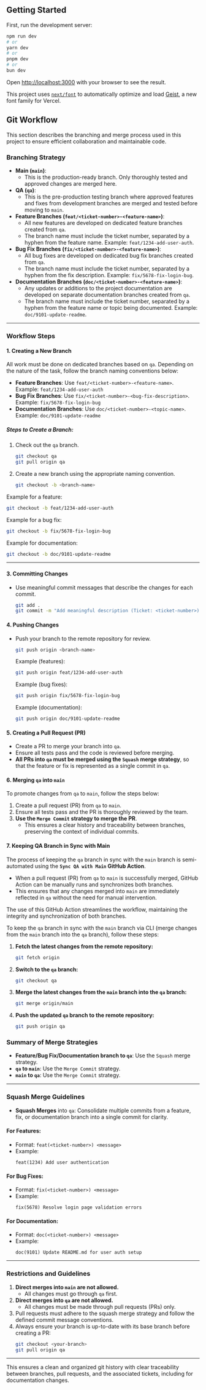 ## Getting Started

First, run the development server:

```bash
npm run dev
# or
yarn dev
# or
pnpm dev
# or
bun dev
```

Open [http://localhost:3000](http://localhost:3000) with your browser to see the result.

This project uses [`next/font`](https://nextjs.org/docs/app/building-your-application/optimizing/fonts) to automatically optimize and load [Geist](https://vercel.com/font), a new font family for Vercel.

## Git Workflow

This section describes the branching and merge process used in this project to ensure efficient collaboration and maintainable code.

### Branching Strategy
- **Main (`main`)**:
    - This is the production-ready branch. Only thoroughly tested and approved changes are merged here.
- **QA (`qa`)**:
    - This is the pre-production testing branch where approved features and fixes from development branches are merged and tested before moving to `main`.
- **Feature Branches (`feat/<ticket-number>-<feature-name>`)**:
    - All new features are developed on dedicated feature branches created from `qa`.
    - The branch name must include the ticket number, separated by a hyphen from the feature name. Example: `feat/1234-add-user-auth`.
- **Bug Fix Branches (`fix/<ticket-number>-<feature-name>`)**:
    - All bug fixes are developed on dedicated bug fix branches created from `qa`.
    - The branch name must include the ticket number, separated by a hyphen from the fix description. Example: `fix/5678-fix-login-bug`.
- **Documentation Branches (`doc/<ticket-number>-<feature-name>`)**:
    - Any updates or additions to the project documentation are developed on separate documentation branches created from `qa`.
    - The branch name must include the ticket number, separated by a hyphen from the feature name or topic being documented. Example: `doc/9101-update-readme`.

---

### Workflow Steps

#### 1. Creating a New Branch

All work must be done on dedicated branches based on `qa`. Depending on the nature of the task, follow the branch naming conventions below:

- **Feature Branches**: Use `feat/<ticket-number>-<feature-name>`.  
  Example: `feat/1234-add-user-auth`
- **Bug Fix Branches**: Use `fix/<ticket-number>-<bug-fix-description>`.  
  Example: `fix/5678-fix-login-bug`
- **Documentation Branches**: Use `doc/<ticket-number>-<topic-name>`.  
  Example: `doc/9101-update-readme`

##### Steps to Create a Branch:
1. Check out the `qa` branch.
   ```bash
   git checkout qa
   git pull origin qa
   ```
2. Create a new branch using the appropriate naming convention.
   ```bash
   git checkout -b <branch-name>
   ```

Example for a feature:
```bash
git checkout -b feat/1234-add-user-auth
```

Example for a bug fix:
```bash
git checkout -b fix/5678-fix-login-bug
```

Example for documentation:
```bash
git checkout -b doc/9101-update-readme
```

---

#### 3. Committing Changes
- Use meaningful commit messages that describe the changes for each commit.
  ```bash
  git add .
  git commit -m "Add meaningful description (Ticket: <ticket-number>)"
  ```

#### 4. Pushing Changes
- Push your branch to the remote repository for review.
  ```bash
  git push origin <branch-name>
  ```
  Example (features):
  ```bash
  git push origin feat/1234-add-user-auth
  ```
  Example (bug fixes):
  ```bash
  git push origin fix/5678-fix-login-bug
  ```
  Example (documentation):
  ```bash
  git push origin doc/9101-update-readme
  ```

#### 5. Creating a Pull Request (PR)
- Create a PR to merge your branch into `qa`.
- Ensure all tests pass and the code is reviewed before merging.
- **All PRs into `qa` must be merged using the `Squash` merge strategy**, so that the feature or fix is represented as a single commit in `qa`.

#### 6. Merging `qa` into `main`

To promote changes from `qa` to `main`, follow the steps below:

1. Create a pull request (PR) from `qa` to `main`.
2. Ensure all tests pass and the PR is thoroughly reviewed by the team.
3. **Use the `Merge Commit` strategy to merge the PR**.
    - This ensures a clear history and traceability between branches, preserving the context of individual commits.

#### 7. Keeping QA Branch in Sync with Main

The process of keeping the `qa` branch in sync with the `main` branch is semi-automated using the **`Sync QA with Main` GitHub Action**.

- When a pull request (PR) from `qa` to `main` is successfully merged, GitHub Action can be manually runs and synchronizes both branches.
- This ensures that any changes merged into `main` are immediately reflected in `qa` without the need for manual intervention.

The use of this GitHub Action streamlines the workflow, maintaining the integrity and synchronization of both branches.

To keep the `qa` branch in sync with the `main` branch via CLI (merge changes from the `main` branch into the `qa` branch), follow these steps:

1. **Fetch the latest changes from the remote repository:**

   ```sh
   git fetch origin
   ```

2. **Switch to the `qa` branch:**

   ```sh
   git checkout qa
   ```

3. **Merge the latest changes from the `main` branch into the `qa` branch:**

   ```sh
   git merge origin/main
   ```

4. **Push the updated `qa` branch to the remote repository:**

   ```sh
   git push origin qa
   ```

### Summary of Merge Strategies

- **Feature/Bug Fix/Documentation branch to `qa`**: Use the `Squash` merge strategy.
- **`qa` to `main`**: Use the `Merge Commit` strategy.
- **`main` to `qa`**: Use the `Merge Commit` strategy.

---

### Squash Merge Guidelines

- **Squash Merges** into `qa`: Consolidate multiple commits from a feature, fix, or documentation branch into a single commit for clarity.

#### For Features:
- Format: `feat(<ticket-number>) <message>`
- Example:
  ```plaintext
  feat(1234) Add user authentication
  ```

#### For Bug Fixes:
- Format: `fix(<ticket-number>) <message>`
- Example:
  ```plaintext
  fix(5678) Resolve login page validation errors
  ```

#### For Documentation:
- Format: `doc(<ticket-number>) <message>`
- Example:
  ```plaintext
  doc(9101) Update README.md for user auth setup
  ```

---

### Restrictions and Guidelines
1. **Direct merges into `main` are not allowed.**
    - All changes must go through `qa` first.
2. **Direct merges into `qa` are not allowed.**
    - All changes must be made through pull requests (PRs) only.
3. Pull requests must adhere to the squash merge strategy and follow the defined commit message conventions.
4. Always ensure your branch is up-to-date with its base branch before creating a PR:
   ```bash
   git checkout <your-branch>
   git pull origin qa
   ```

---

This ensures a clean and organized git history with clear traceability between branches, pull requests, and the associated tickets, including for documentation changes.